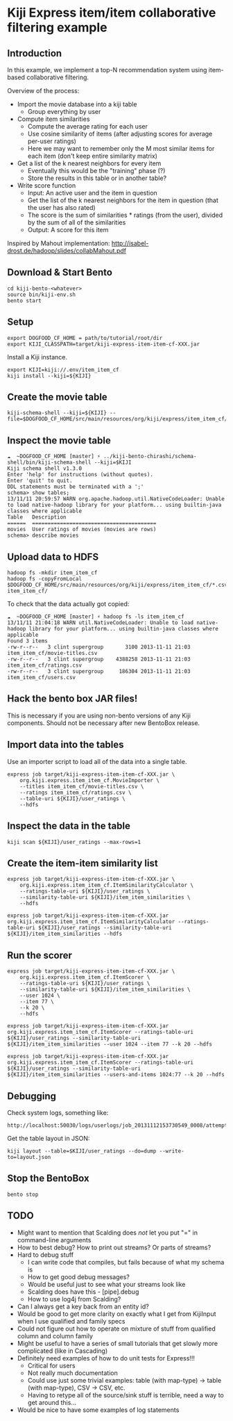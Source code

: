Kiji Express item/item collaborative filtering example
======================================================

Introduction
------------

In this example, we implement a top-N recommendation system using item-based
collaborative filtering.

Overview of the process:

  * Import the movie database into a kiji table
    - Group everything by user
  * Compute item similarities
    - Compute the average rating for each user
    - Use cosine similarity of items (after adjusting scores for average
      per-user ratings)
    - Here we may want to remember only the M most similar items for each item
      (don't keep entire similarity matrix)
  * Get a list of the k nearest neighbors for every item
    - Eventually this would be the "training" phase (?)
    - Store the results in this table or in another table?
  * Write score function
    - Input: An active user and the item in question
    - Get the list of the k nearest neighbors for the item in question (that the user has also
      rated)
    - The score is the sum of similarities * ratings (from the user), divided by the sum of all of
      the similarities
    - Output: A score for this item

Inspired by Mahout implementation: http://isabel-drost.de/hadoop/slides/collabMahout.pdf


Download & Start Bento
----------------------
    cd kiji-bento-<whatever>
    source bin/kiji-env.sh
    bento start


Setup
------
    export DOGFOOD_CF_HOME = path/to/tutorial/root/dir
    export KIJI_CLASSPATH=target/kiji-express-item-item-cf-XXX.jar

Install a Kiji instance.

    export KIJI=kiji://.env/item_item_cf
    kiji install --kiji=${KIJI}


Create the movie table
----------------------

    kiji-schema-shell --kiji=${KIJI} --file=$DOGFOOD_CF_HOME/src/main/resources/org/kiji/express/item_item_cf/movies.ddl


Inspect the movie table
-----------------------

    ☁  ~DOGFOOD_CF_HOME [master] ⚡ ../kiji-bento-chirashi/schema-shell/bin/kiji-schema-shell --kiji=$KIJI                
    Kiji schema shell v1.3.0
    Enter 'help' for instructions (without quotes).
    Enter 'quit' to quit.
    DDL statements must be terminated with a ';'
    schema> show tables;
    13/11/11 20:59:57 WARN org.apache.hadoop.util.NativeCodeLoader: Unable to load native-hadoop library for your platform... using builtin-java classes where applicable
    Table   Description
    ======  ========================================
    movies  User ratings of movies (movies are rows)
    schema> describe movies


Upload data to HDFS
-------------------

    hadoop fs -mkdir item_item_cf
    hadoop fs -copyFromLocal $DOGFOOD_CF_HOME/src/main/resources/org/kiji/express/item_item_cf/*.csv item_item_cf/

To check that the data actually got copied:

    ☁  ~DOGFOOD_CF_HOME [master] ⚡ hadoop fs -ls item_item_cf
    13/11/11 21:04:18 WARN util.NativeCodeLoader: Unable to load native-hadoop library for your platform... using builtin-java classes where applicable
    Found 3 items
    -rw-r--r--   3 clint supergroup       3100 2013-11-11 21:03 item_item_cf/movie-titles.csv
    -rw-r--r--   3 clint supergroup    4388258 2013-11-11 21:03 item_item_cf/ratings.csv
    -rw-r--r--   3 clint supergroup     186304 2013-11-11 21:03 item_item_cf/users.csv


Hack the bento box JAR files!
-----------------------------

This is necessary if you are using non-bento versions of any Kiji components.
Should not be necessary after new BentoBox release.


Import data into the tables
---------------------------

Use an importer script to load all of the data into a single table.

    express job target/kiji-express-item-item-cf-XXX.jar \
        org.kiji.express.item_item_cf.MovieImporter \
        --titles item_item_cf/movie-titles.csv \
        --ratings item_item_cf/ratings.csv \
        --table-uri ${KIJI}/user_ratings \
        --hdfs


Inspect the data in the table
-----------------------------

    kiji scan ${KIJI}/user_ratings --max-rows=1


Create the item-item similarity list
------------------------------------

    express job target/kiji-express-item-item-cf-XXX.jar \
        org.kiji.express.item_item_cf.ItemSimilarityCalculator \
        --ratings-table-uri ${KIJI}/user_ratings \
        --similarity-table-uri ${KIJI}/item_item_similarities \
        --hdfs

    express job target/kiji-express-item-item-cf-XXX.jar org.kiji.express.item_item_cf.ItemSimilarityCalculator --ratings-table-uri ${KIJI}/user_ratings --similarity-table-uri ${KIJI}/item_item_similarities --hdfs

Run the scorer
------------------------------------

    express job target/kiji-express-item-item-cf-XXX.jar \
        org.kiji.express.item_item_cf.ItemScorer \
        --ratings-table-uri ${KIJI}/user_ratings \
        --similarity-table-uri ${KIJI}/item_item_similarities \
        --user 1024 \
        --item 77 \
        --k 20 \
        --hdfs

    express job target/kiji-express-item-item-cf-XXX.jar org.kiji.express.item_item_cf.ItemScorer --ratings-table-uri ${KIJI}/user_ratings --similarity-table-uri ${KIJI}/item_item_similarities --user 1024 --item 77 --k 20 --hdfs

    express job target/kiji-express-item-item-cf-XXX.jar org.kiji.express.item_item_cf.ItemScorer --ratings-table-uri ${KIJI}/user_ratings --similarity-table-uri ${KIJI}/item_item_similarities --users-and-items 1024:77 --k 20 --hdfs

Debugging
---------

Check system logs, something like:

    http://localhost:50030/logs/userlogs/job_20131112153730549_0008/attempt_20131112153730549_0008_m_000000_0/syslog

Get the table layout in JSON:

    kiji layout --table=$KIJI/user_ratings --do=dump --write-to=layout.json



Stop the BentoBox
-----------------

    bento stop


TODO
----
* Might want to mention that Scalding does *not* let you put "=" in
  command-line arguments
* How to best debug?  How to print out streams?  Or parts of streams?
* Hard to debug stuff
    - I can write code that compiles, but fails because of what my schema is
    - How to get good debug messages?
    - Would be useful just to see what your streams look like
    - Scalding does have this - [pipe].debug
    - How to use log4j from Scalding?
* Can I always get a key back from an entity id?
* Would be good to get more clarity on exactly what I get from KijiInput when I
  use qualified and family specs
* Could not figure out how to operate on mixture of stuff from qualified column
  and column family
* Might be useful to have a series of small tutorials that get slowly more
  complicated (like in Cascading)
* Definitely need examples of how to do unit tests for Express!!!
    - Critical for users
    - Not really much documentation
    - Could use just some trivial examples: table (with map-type) -> table
      (with map-type), CSV -> CSV, etc.
    - Having to retype all of the source/sink stuff is terrible, need a way to
      get around this...
* Would be nice to have some examples of log statements
